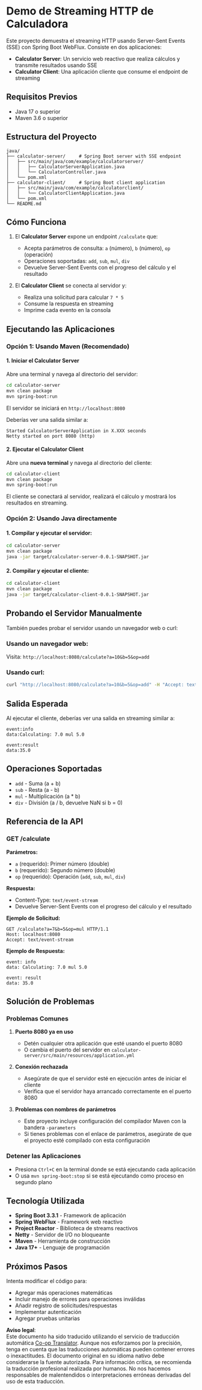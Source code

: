 <!--
CO_OP_TRANSLATOR_METADATA:
{
  "original_hash": "acd4010e430da00946a154f62847a169",
  "translation_date": "2025-07-13T21:07:28+00:00",
  "source_file": "03-GettingStarted/06-http-streaming/solution/java/README.md",
  "language_code": "es"
}
-->
# Demo de Streaming HTTP de Calculadora

Este proyecto demuestra el streaming HTTP usando Server-Sent Events (SSE) con Spring Boot WebFlux. Consiste en dos aplicaciones:

- **Calculator Server**: Un servicio web reactivo que realiza cálculos y transmite resultados usando SSE
- **Calculator Client**: Una aplicación cliente que consume el endpoint de streaming

## Requisitos Previos

- Java 17 o superior
- Maven 3.6 o superior

## Estructura del Proyecto

```
java/
├── calculator-server/     # Spring Boot server with SSE endpoint
│   ├── src/main/java/com/example/calculatorserver/
│   │   ├── CalculatorServerApplication.java
│   │   └── CalculatorController.java
│   └── pom.xml
├── calculator-client/     # Spring Boot client application
│   ├── src/main/java/com/example/calculatorclient/
│   │   └── CalculatorClientApplication.java
│   └── pom.xml
└── README.md
```

## Cómo Funciona

1. El **Calculator Server** expone un endpoint `/calculate` que:
   - Acepta parámetros de consulta: `a` (número), `b` (número), `op` (operación)
   - Operaciones soportadas: `add`, `sub`, `mul`, `div`
   - Devuelve Server-Sent Events con el progreso del cálculo y el resultado

2. El **Calculator Client** se conecta al servidor y:
   - Realiza una solicitud para calcular `7 * 5`
   - Consume la respuesta en streaming
   - Imprime cada evento en la consola

## Ejecutando las Aplicaciones

### Opción 1: Usando Maven (Recomendado)

#### 1. Iniciar el Calculator Server

Abre una terminal y navega al directorio del servidor:

```bash
cd calculator-server
mvn clean package
mvn spring-boot:run
```

El servidor se iniciará en `http://localhost:8080`

Deberías ver una salida similar a:
```
Started CalculatorServerApplication in X.XXX seconds
Netty started on port 8080 (http)
```

#### 2. Ejecutar el Calculator Client

Abre una **nueva terminal** y navega al directorio del cliente:

```bash
cd calculator-client
mvn clean package
mvn spring-boot:run
```

El cliente se conectará al servidor, realizará el cálculo y mostrará los resultados en streaming.

### Opción 2: Usando Java directamente

#### 1. Compilar y ejecutar el servidor:

```bash
cd calculator-server
mvn clean package
java -jar target/calculator-server-0.0.1-SNAPSHOT.jar
```

#### 2. Compilar y ejecutar el cliente:

```bash
cd calculator-client
mvn clean package
java -jar target/calculator-client-0.0.1-SNAPSHOT.jar
```

## Probando el Servidor Manualmente

También puedes probar el servidor usando un navegador web o curl:

### Usando un navegador web:
Visita: `http://localhost:8080/calculate?a=10&b=5&op=add`

### Usando curl:
```bash
curl "http://localhost:8080/calculate?a=10&b=5&op=add" -H "Accept: text/event-stream"
```

## Salida Esperada

Al ejecutar el cliente, deberías ver una salida en streaming similar a:

```
event:info
data:Calculating: 7.0 mul 5.0

event:result
data:35.0
```

## Operaciones Soportadas

- `add` - Suma (a + b)
- `sub` - Resta (a - b)
- `mul` - Multiplicación (a * b)
- `div` - División (a / b, devuelve NaN si b = 0)

## Referencia de la API

### GET /calculate

**Parámetros:**
- `a` (requerido): Primer número (double)
- `b` (requerido): Segundo número (double)
- `op` (requerido): Operación (`add`, `sub`, `mul`, `div`)

**Respuesta:**
- Content-Type: `text/event-stream`
- Devuelve Server-Sent Events con el progreso del cálculo y el resultado

**Ejemplo de Solicitud:**
```
GET /calculate?a=7&b=5&op=mul HTTP/1.1
Host: localhost:8080
Accept: text/event-stream
```

**Ejemplo de Respuesta:**
```
event: info
data: Calculating: 7.0 mul 5.0

event: result
data: 35.0
```

## Solución de Problemas

### Problemas Comunes

1. **Puerto 8080 ya en uso**
   - Detén cualquier otra aplicación que esté usando el puerto 8080
   - O cambia el puerto del servidor en `calculator-server/src/main/resources/application.yml`

2. **Conexión rechazada**
   - Asegúrate de que el servidor esté en ejecución antes de iniciar el cliente
   - Verifica que el servidor haya arrancado correctamente en el puerto 8080

3. **Problemas con nombres de parámetros**
   - Este proyecto incluye configuración del compilador Maven con la bandera `-parameters`
   - Si tienes problemas con el enlace de parámetros, asegúrate de que el proyecto esté compilado con esta configuración

### Detener las Aplicaciones

- Presiona `Ctrl+C` en la terminal donde se está ejecutando cada aplicación
- O usa `mvn spring-boot:stop` si se está ejecutando como proceso en segundo plano

## Tecnología Utilizada

- **Spring Boot 3.3.1** - Framework de aplicación
- **Spring WebFlux** - Framework web reactivo
- **Project Reactor** - Biblioteca de streams reactivos
- **Netty** - Servidor de I/O no bloqueante
- **Maven** - Herramienta de construcción
- **Java 17+** - Lenguaje de programación

## Próximos Pasos

Intenta modificar el código para:
- Agregar más operaciones matemáticas
- Incluir manejo de errores para operaciones inválidas
- Añadir registro de solicitudes/respuestas
- Implementar autenticación
- Agregar pruebas unitarias

**Aviso legal**:  
Este documento ha sido traducido utilizando el servicio de traducción automática [Co-op Translator](https://github.com/Azure/co-op-translator). Aunque nos esforzamos por la precisión, tenga en cuenta que las traducciones automáticas pueden contener errores o inexactitudes. El documento original en su idioma nativo debe considerarse la fuente autorizada. Para información crítica, se recomienda la traducción profesional realizada por humanos. No nos hacemos responsables de malentendidos o interpretaciones erróneas derivadas del uso de esta traducción.